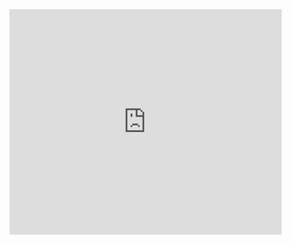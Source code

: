 <iframe src="https://shellshock.io/" allowtransparency="true" width="485" height="402" frameborder="0" scrolling="no" allowfullscreen></iframe>
